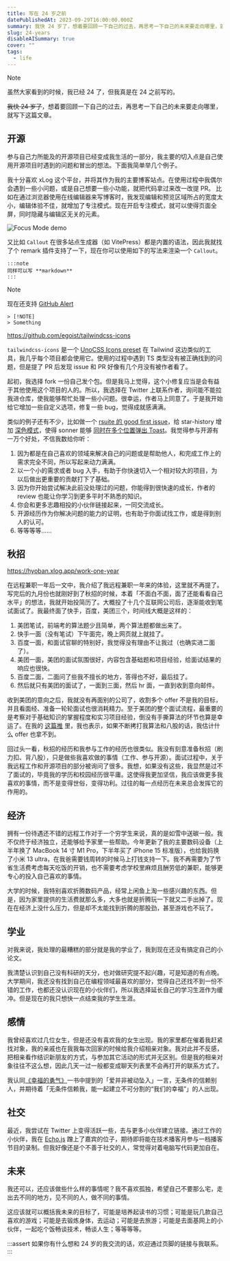 ```yaml
---
title: 写在 24 岁之前
datePublishedAt: 2023-09-29T16:00:00.000Z
summary: 我快 24 岁了，想着要回顾一下自己的过去，再思考一下自己的未来要走向哪里，就写下这篇文章。
slug: 24-years
disableAISummary: true
cover: ""
tags:
  - life
---
```


> [!NOTE]
> 虽然大家看到的时候，我已经 24 了，但我真是在 24 之前写的。

~~我快 24 岁了~~，想着要回顾一下自己的过去，再思考一下自己的未来要走向哪里，就写下这篇文章。

## 开源

参与自己力所能及的开源项目已经变成我生活的一部分，我主要的切入点是自己使用开源项目时遇到的问题和冒出的想法。下面我简单举几个例子。

我十分喜欢 xLog 这个平台，并将其作为我的主要博客站点。在使用过程中我偶尔会遇到一些小问题，或是自己想要一些小功能，就把代码拿过来改一改提 PR。
比如在通过浏览器使用在线编辑器来写博客时，我发现编辑和预览区域所占的宽度太小，编辑体验不佳，就增加了专注模式。现在开启专注模式，就可以使得页面全屏，同时隐藏与编辑区无关的元素。

![Focus Mode demo](ipfs://QmXQUmLeyc9xurpa7LGri6AtX1Yfc916ttkdKb8KbDuZSK)

又比如 `Callout` 在很多站点生成器（如 VitePress）都是内置的语法，因此我就找了个 remark 插件支持了一下，现在你可以使用如下的写法来渲染一个 `Callout`。

```
:::note
同样可以写 **markdown**
:::
```

> [!NOTE]
> 现在还支持 [GitHub Alert](https://github.com/Crossbell-Box/xLog/pull/1095)

```
> [!NOTE]
> Something
```

https://github.com/egoist/tailwindcss-icons

`tailwindcss-icons` 是一个 [UnoCSS Icons preset](https://unocss.dev/presets/icons) 在 Tailwind 这边类似的工具，我几乎每个项目都会使用它。使用的过程中遇到 TS 类型没有被正确找到的问题，但是提了 PR 后发现 issue 和 PR 好像有几个月没有被作者看了。

起初，我选择 fork 一份自己发个包。但是我马上觉得，这个小修复应当是会有益于其他使用这个项目的人的。所以，我选择在 Twitter 上联系作者，询问能不能拉我进仓库，使我能够帮忙处理一些小问题。很幸运，作者马上同意了。于是我开始给它增加一些自定义选项，修复一些 bug，觉得成就感满满。

类似的例子还有不少，比如做一个 [rsuite 的 good first issue](https://github.com/rsuite/rsuite/pull/3336)，给 star-history 增加 [深色模式](https://github.com/star-history/star-history/pull/316)，使得 sonner 能够 [同时在多个位置弹出 Toast](https://github.com/emilkowalski/sonner/pull/134)。我觉得参与开源有一万个好处，不信我数给你听：

1. 因为都是在自己喜欢的领域来解决自己的问题或是帮助他人，和完成工作上的需求完全不同，所以写起来动力满满。
2. 以一个小的需求或者 bug 入手，有助于你快速切入一个相对较大的项目，为以后做出更重要的贡献打下了基础。
3. 因为你开始尝试解决此前没处理过的问题，你能得到很快速的成长，作者的 review 也能让你学习到更多平时不熟悉的知识。
4. 你会和更多志趣相投的小伙伴链接起来，一同交流成长。
5. 开源经历作为你解决问题的能力的证明，也有助于你面试找工作，或是得到别人的认可。
6. 等等等等......

## 秋招

https://hyoban.xlog.app/work-one-year

在远程兼职一年后一文中，我介绍了我远程兼职一年来的体验，这里就不再提了。写完后的九月份也就刚好到了秋招的时候，本着「不面白不面，面了还能看看自己水平」的想法，我就开始投简历了。大概投了十几个互联网公司后，逐渐能收到笔试面试了。我最终面了快手，百度，美团三个，时间线大概是这样的：

1. 美团笔试，前端考的算法题少且简单，两个算法题都做出来了。
2. 快手一面（没有笔试）下午面完，晚上网页就上就挂了。
3. 百度一面，和面试官聊的特别好，我觉得没有理由不让我过（也确实进二面了）。
4. 美团一面，美团的面试氛围很好，内容包含基础题和项目经验，给面试结果的响应也很快。
5. 百度二面，二面问了些我不擅长的地方，答得也不好，最后挂了。
6. 然后就只有美团的面试了，一面到三面，然后 hr 面，一直到收到意向邮件。

收到美团的意向之后，我就没有再面别的公司了，收割多个 offer 不是我的目标，并且看面经、准备一轮轮面试也很消耗精力。至于美团的整个面试流程，最重要的是考察对于基础知识的掌握程度和实习项目经验，倒没有手撕算法的环节也算是幸运了。在我的 [这篇推](https://twitter.com/0xhyoban/status/1708985656687600111) 里，我也表示，如果不断拷打我算法和八股的话，我估计什么 offer 也拿不到。

回过头一看，秋招的经历和我参与工作的经历也很类似。我没有刻意准备秋招（刷力扣、背八股），只是做些我喜欢做的事情（工作、参与开源）。面试过程中，关于我远程工作和开源项目的部分被询问了很多。我想，如果没有这些，我显然是过不了面试的，毕竟我的学历和校园经历很平庸。这使得我更加坚信，我应该做更多我喜欢的事情，而不是变得世俗，变得功利。过往的每一点经历在未来总会发挥它的作用的。

## 经济

拥有一份待遇还不错的远程工作对于一个穷学生来说，真的是如雪中送碳一般。我不仅终于经济独立，还能够给予家里一些帮助。今年更新了我的主要数码设备（上半年换了 MacBook 14 寸 M1 Pro，下半年买了 iPhone 15 标准版），也给我妈换了小米 13 ultra，在我爸需要钱周转的时候马上打钱支持一下。我不再需要为了节省生活费考虑每天吃饭的开销，也不需要考虑学校里麻烦且酬劳低的兼职，能够更专心的投入自己喜欢的事情。

大学的时候，我特别喜欢折腾数码产品，经常上闲鱼上淘一些感兴趣的东西。但是，因为家里提供的生活费就那么多，大多也就是折腾玩一下就又二手出掉了。现在在经济上没什么压力，但是却不太能找到折腾的那股劲，甚至游戏也不玩了。

## 学业

对我来说，我处理的最糟糕的部分就是我的学业了，我到现在还没有搞定自己的小论文。

我清楚认识到自己没有科研的天分，也对做研究提不起兴趣，可是知道的有点晚。大学期间，我还没有找到自己在编程领域最喜欢的部分，觉得自己还找不到一份不错的工作，也都还没认识现在的小伙伴们，所以我选择延长自己的学习生涯作为缓冲。但是现在的我只想快一点结束我的学生生涯。

## 感情

我曾经喜欢过几位女生，但是还没有喜欢我的女生出现。我的家里都在催着我赶紧找对象，我的亲戚也在我我每次回家的时候给我介绍相亲对象。我对此并不反感，把相亲看作结识新朋友的方式，与参加其它活动的形式并无区别。但是我的相亲对象往往不这么想，因此几天一过一般都变成聊天列表里不会再打开的联系方式了。

我认同[《幸福的勇气》](https://book.douban.com/subject/27039296/)一书中提到的「爱并非被动坠入」一言，无条件的信赖别人，并期待着「无条件信赖我，能一起建立不可分割的“我们的幸福”」的人出现。

## 社交

最近，我尝试在 Twitter 上变得活跃一些，去与更多小伙伴建立链接。通过工作的小伙伴，我在 [Echo.js](https://podcasts.apple.com/be/podcast/echo-js/id1516139979) 蹭上了嘉宾的位子，期待即将能在技术播客月参与一档播客节目的录制。但我好像还是个不善于社交的人，常觉得对着电脑写代码更加自在。

## 未来

我还可以，还应该做些什么样的事情呢？我不喜欢孤独，希望自己不要那么宅，走出去不同的地方，见不同的人，做不同的事情。

这应该就可以概括我未来的目标了，可能是培养起读书的习惯；可能是玩几款自己喜欢的游戏；可能是去锻炼身体，去运动；可能是去旅游；可能是去面基网上的小伙伴，一起吃个饭畅谈技术，畅谈人生；等等等等。

:::assert
如果你有什么想和 24 岁的我交流的话，欢迎通过页脚的链接与我联系。
:::
